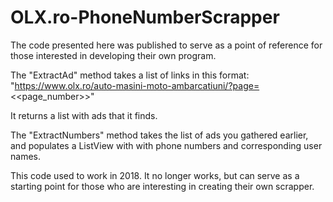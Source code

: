 # OLX.ro-PhoneNumberScrapper

The code presented here was published to serve as a point of reference for those interested in developing their own program.

The "ExtractAd" method takes a list of links in this format:
<br>"https://www.olx.ro/auto-masini-moto-ambarcatiuni/?page=<<page_number>>"

It returns a list with ads that it finds. 

The "ExtractNumbers" method takes the list of ads you gathered earlier, and populates a ListView with with phone numbers and corresponding user names.

This code used to work in 2018. It no longer works, but can serve as a starting point for those who are interesting in creating their own scrapper.
